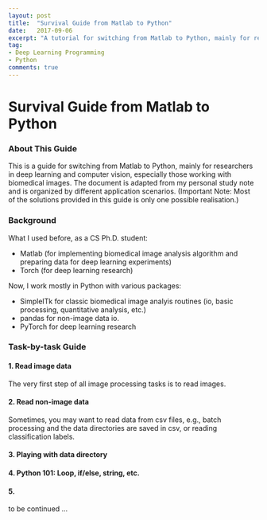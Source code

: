 ```yaml
---
layout: post
title:  "Survival Guide from Matlab to Python"
date:   2017-09-06
excerpt: "A tutorial for switching from Matlab to Python, mainly for researchers in deep learning and computer vision, especially those working with biomedical images."
tag:
- Deep Learning Programming
- Python
comments: true
---
```



# Survival Guide from Matlab to Python


### About This Guide

This is a guide for switching from Matlab to Python, mainly for researchers in deep learning and computer vision, especially those working with biomedical images. The document is adapted from my personal study note and is organized by different application scenarios. (Important Note: Most of the solutions provided in this guide is only one possible realisation.)

### Background

What I used before, as a CS Ph.D. student:

* Matlab (for implementing biomedical image analysis algorithm and preparing data for deep learning experiments)
* Torch (for deep learning research)  

Now, I work mostly in Python with various packages:

* SimpleITk for classic biomedical image analyis routines (io, basic processing, quantitative analysis, etc.)
* pandas for non-image data io.
* PyTorch for deep learning research

### Task-by-task Guide

#### 1. Read image data

The very first step of all image processing tasks is to read images.

#### 2. Read non-image data

Sometimes, you may want to read data from csv files, e.g., batch processing and the data directories are saved in csv, or reading classification labels.

#### 3. Playing with data directory

#### 4. Python 101: Loop, if/else, string, etc.

#### 5. 

to be continued ... 






 











